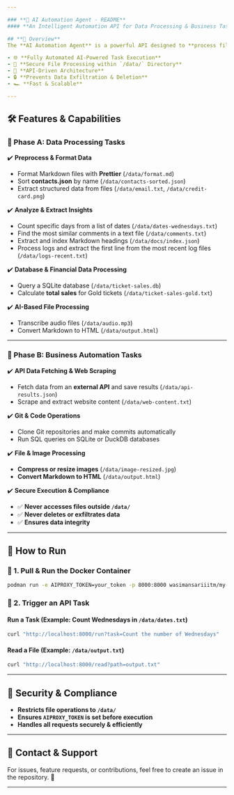 ```yaml
---

### **🚀 AI Automation Agent - README**
#### **An Intelligent Automation API for Data Processing & Business Tasks**

## **📌 Overview**
The **AI Automation Agent** is a powerful API designed to **process files, automate tasks, and enhance business operations** using AI capabilities. It runs inside a container and interacts via simple API requests.

- 🌐 **Fully Automated AI-Powered Task Execution**
- 📂 **Secure File Processing within `/data/` Directory**
- 🔗 **API-Driven Architecture**
- 🔒 **Prevents Data Exfiltration & Deletion**
- 🏎️ **Fast & Scalable**

---
```


## **🛠️ Features & Capabilities**
### **🔹 Phase A: Data Processing Tasks**
✔️ **Preprocess & Format Data**  
- Format Markdown files with **Prettier** (`/data/format.md`)  
- Sort **contacts.json** by name (`/data/contacts-sorted.json`)  
- Extract structured data from files (`/data/email.txt`, `/data/credit-card.png`)  

✔️ **Analyze & Extract Insights**  
- Count specific days from a list of dates (`/data/dates-wednesdays.txt`)  
- Find the most similar comments in a text file (`/data/comments.txt`)  
- Extract and index Markdown headings (`/data/docs/index.json`)  
- Process logs and extract the first line from the most recent log files (`/data/logs-recent.txt`)  

✔️ **Database & Financial Data Processing**  
- Query a SQLite database (`/data/ticket-sales.db`)  
- Calculate **total sales** for Gold tickets (`/data/ticket-sales-gold.txt`)  

✔️ **AI-Based File Processing**  
- Transcribe audio files (`/data/audio.mp3`)  
- Convert Markdown to HTML (`/data/output.html`)  

---

### **🔹 Phase B: Business Automation Tasks**
✔️ **API Data Fetching & Web Scraping**  
- Fetch data from an **external API** and save results (`/data/api-results.json`)  
- Scrape and extract website content (`/data/web-content.txt`)  

✔️ **Git & Code Operations**  
- Clone Git repositories and make commits automatically  
- Run SQL queries on SQLite or DuckDB databases  

✔️ **File & Image Processing**  
- **Compress or resize images** (`/data/image-resized.jpg`)  
- **Convert Markdown to HTML** (`/data/output.html`)  

✔️ **Secure Execution & Compliance**  
- ✅ **Never accesses files outside `/data/`**
- ✅ **Never deletes or exfiltrates data**
- ✅ **Ensures data integrity**  

---

## **🚀 How to Run**
### **🔹 1. Pull & Run the Docker Container**
```bash
podman run -e AIPROXY_TOKEN=your_token -p 8000:8000 wasimansariiitm/my-ai-agent
```
### **🔹 2. Trigger an API Task**
#### **Run a Task (Example: Count Wednesdays in `/data/dates.txt`)**
```bash
curl "http://localhost:8000/run?task=Count the number of Wednesdays"
```

#### **Read a File (Example: `/data/output.txt`)**
```bash
curl "http://localhost:8000/read?path=output.txt"
```

---

## **🔑 Security & Compliance**
- **Restricts file operations to `/data/`**
- **Ensures `AIPROXY_TOKEN` is set before execution**
- **Handles all requests securely & efficiently**

---

## **📩 Contact & Support**
For issues, feature requests, or contributions, feel free to create an issue in the repository. 🚀

---
